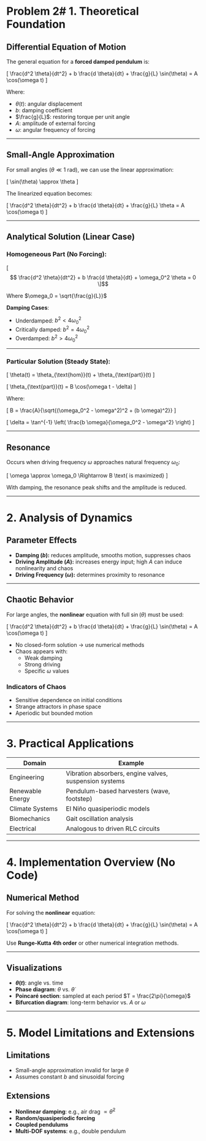 # Problem 2# 1. Theoretical Foundation

## Differential Equation of Motion

The general equation for a **forced damped pendulum** is:

\[
\frac{d^2 \theta}{dt^2} + b \frac{d \theta}{dt} + \frac{g}{L} \sin(\theta) = A \cos(\omega t)
\]

Where:

- $\theta(t)$: angular displacement  
- $b$: damping coefficient  
- $\frac{g}{L}$: restoring torque per unit angle  
- $A$: amplitude of external forcing  
- $\omega$: angular frequency of forcing  

---

## Small-Angle Approximation

For small angles ($\theta \ll 1$ rad), we can use the linear approximation:

\[
\sin(\theta) \approx \theta
\]

The linearized equation becomes:

\[
\frac{d^2 \theta}{dt^2} + b \frac{d \theta}{dt} + \frac{g}{L} \theta = A \cos(\omega t)
\]

---

## Analytical Solution (Linear Case)

### Homogeneous Part (No Forcing):

\[$$
\frac{d^2 \theta}{dt^2} + b \frac{d \theta}{dt} + \omega_0^2 \theta = 0
\]$$

Where $\omega_0 = \sqrt{\frac{g}{L}}$

**Damping Cases**:

- Underdamped: $b^2 < 4 \omega_0^2$
- Critically damped: $b^2 = 4 \omega_0^2$
- Overdamped: $b^2 > 4 \omega_0^2$

---

### Particular Solution (Steady State):

\[
\theta(t) = \theta_{\text{hom}}(t) + \theta_{\text{part}}(t)
\]

\[
\theta_{\text{part}}(t) = B \cos(\omega t - \delta)
\]

Where:

\[
B = \frac{A}{\sqrt{(\omega_0^2 - \omega^2)^2 + (b \omega)^2}}
\]

\[
\delta = \tan^{-1} \left( \frac{b \omega}{\omega_0^2 - \omega^2} \right)
\]

---

## Resonance

Occurs when driving frequency $\omega$ approaches natural frequency $\omega_0$:

\[
\omega \approx \omega_0 \Rightarrow B \text{ is maximized}
\]

With damping, the resonance peak shifts and the amplitude is reduced.

---

# 2. Analysis of Dynamics

## Parameter Effects

- **Damping ($b$):** reduces amplitude, smooths motion, suppresses chaos  
- **Driving Amplitude ($A$):** increases energy input; high $A$ can induce nonlinearity and chaos  
- **Driving Frequency ($\omega$):** determines proximity to resonance  

---

## Chaotic Behavior

For large angles, the **nonlinear** equation with full $\sin(\theta)$ must be used:

\[
\frac{d^2 \theta}{dt^2} + b \frac{d \theta}{dt} + \frac{g}{L} \sin(\theta) = A \cos(\omega t)
\]

- No closed-form solution → use numerical methods
- Chaos appears with:
  - Weak damping
  - Strong driving
  - Specific $\omega$ values

### Indicators of Chaos

- Sensitive dependence on initial conditions  
- Strange attractors in phase space  
- Aperiodic but bounded motion  

---

# 3. Practical Applications

| Domain          | Example                                         |
|-----------------|--------------------------------------------------|
| Engineering     | Vibration absorbers, engine valves, suspension systems |
| Renewable Energy| Pendulum-based harvesters (wave, footstep)     |
| Climate Systems | El Niño quasiperiodic models                   |
| Biomechanics    | Gait oscillation analysis                      |
| Electrical      | Analogous to driven RLC circuits               |

---

# 4. Implementation Overview (No Code)

## Numerical Method

For solving the **nonlinear** equation:

\[
\frac{d^2 \theta}{dt^2} + b \frac{d \theta}{dt} + \frac{g}{L} \sin(\theta) = A \cos(\omega t)
\]

Use **Runge-Kutta 4th order** or other numerical integration methods.

---

## Visualizations

- **$\theta(t)$**: angle vs. time  
- **Phase diagram**: $\theta$ vs. $\dot{\theta}$  
- **Poincaré section**: sampled at each period $T = \frac{2\pi}{\omega}$  
- **Bifurcation diagram**: long-term behavior vs. $A$ or $\omega$

---

# 5. Model Limitations and Extensions

## Limitations

- Small-angle approximation invalid for large $\theta$  
- Assumes constant $b$ and sinusoidal forcing

## Extensions

- **Nonlinear damping**: e.g., air drag $\propto \dot{\theta}^2$  
- **Random/quasiperiodic forcing**  
- **Coupled pendulums**  
- **Multi-DOF systems**: e.g., double pendulum  
